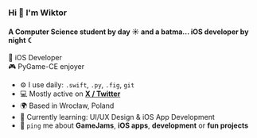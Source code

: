 ### Hi 👋 I'm Wiktor 

#### A Computer Science student by day ☀︎ and a batma... iOS developer by night ☾

📱 iOS Developer  
🎮 PyGame-CE enjoyer  

- ⚙️ I use daily: `.swift`, `.py`, `.fig`, `git`
- 💻 Mostly active on [**X / Twitter**](https://x.com/WiktorBree)
- 🌍 Based in Wrocław, Poland
- 🧠 Currently learning: UI/UX Design & iOS App Development
- 💬 `ping` me about **GameJams**, **iOS apps**, **development** or **fun projects**

